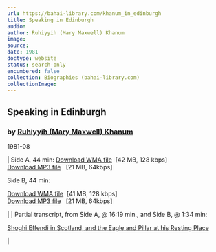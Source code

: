 ```yaml
---
url: https://bahai-library.com/khanum_in_edinburgh
title: Speaking in Edinburgh
audio: 
author: Ruhiyyih (Mary Maxwell) Khanum
image: 
source: 
date: 1981
doctype: website
status: search-only
encumbered: false
collection: Biographies (bahai-library.com)
collectionImage: 
---
```



## Speaking in Edinburgh

### by [Ruhiyyih (Mary Maxwell) Khanum](https://bahai-library.com/author/Ruhiyyih+(Mary+Maxwell)+Khanum)

1981-08


| Side A, 44 min:
[Download WMA file](https://bahai-library.com/audio/k/khanum_in_edinburgh_side_a.wma)  \[42 MB, 128 kbps\]  
[Download MP3 file](https://bahai-library.com/audio/k/khanum_in_edinburgh_side_a.mp3)   \[21 MB, 64kbps\]

Side B, 44 min:

[Download WMA file](https://bahai-library.com/audio/k/khanum_in_edinburgh_side_b.wma)  \[41 MB, 128 kbps\]  
[Download MP3 file](https://bahai-library.com/audio/k/khanum_in_edinburgh_side_b.mp3)   \[21 MB, 64kbps\]

 |
| Partial transcript, from Side A, @ 16:19 min., and Side B, @ 1:34 min:

[Shoghi Effendi in Scotland, and the Eagle and Pillar at his Resting Place](https://bahai-library.com/pdf/k/khanum_shoghi-effendi_edinburgh_scotland.pdf)  

 |